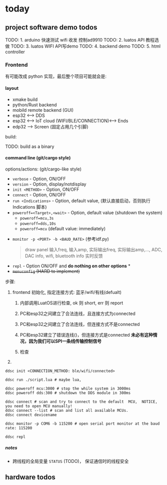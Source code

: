 # today

## project software demo todos

TODO: 1. arduino 快速测试 wifi 收发 控制ad9910
TODO: 2. luatos API 教程选做
TODO: 3. luatos WIFI API写demo
TODO: 4. backend demo
TODO: 5. html controller

### Frontend

有可能改成 python 实现，最后整个项目可能就会是:

#### layout

* xmake build
* python/Rust backend
* mobild remote backend (GUI)
* esp32 <--> DDS
* esp32 <--> IoT cloud (WIFI/BLE/CONNECTION)<--> Ends
* edp32 --> Screen (固定占用几个引脚)

build:

TODO: build as a binary

#### command line (git/cargo style)

options/actions: (git/cargo-like style)

* `verbose` - Option, ON/OFF
* `version` - Option, display/notdisplay
* `init <METHOD>` - Option, ON/OFF
* `connect` - Option, ON/OFF
* `run <Indications>` - Option, default value, (默认直接启动，否则执行 Indications 脚本)
* `poweroff=<Target>,<wait>` - Option, default value (shutdown the system)
  * `poweroff=mcu,3s`
  * `poweroff=dds,10s`
  * `poweroff=mcu`  (default value: immediately)
<!-- * `pause` -   (pause the DDS output) -->
* `monitor -p <PORT> -b <BAUD_RATE>` (参考idf.py)
  > draw panel
  > 输入freq, 输入amp, 实际输出freq, 实际输出amp,..., ADC, DAC info, wifi, bluetooth info
  > 实时反馈
* `repl` - Option ON/OFF and **do nothing on other options**
  *
* ~~`menuconfig` (HARD to implement)~~

步骤:

1. frontend 初始化, 指定连接方式: 蓝牙/wifi/有线(defualt)
    1. 内部调用LuatOS进行检查, ok 则 short, err 则 report

    1. PC和esp32之间建立了合法连线，且连接方式为connected

    2. PC和esp32之间建立了合法连线，但连接方式不是connected

    3. PC和esp32建立了错误连线()，但连接方式是connected **未必有这种情况，因为我们可以SPI一条线传输控制信号**

    2. 检查
2.  

```shell
ddsc init <CONNECTION_METHOD: ble/wifi/connected>

ddsc run ./script.lua # maybe lua, 

ddsc poweroff mcu:3000 # stop the while system in 3000ms
ddsc poweroff dds:300 # shutdown the DDS module in 300ms

ddsc connect # scan and try to connect to the default  MCU,  NOTICE, you need to open MCU manually!
ddsc connect --list # scan and list all available MCUs.
ddsc connect devicename

ddsc monitor -p COM6 -b 115200 # open serial port monitor at the baud rate: 115200

ddsc repl
```
##### notes

* 跨线程的全局变量 `STATUS` (TODO)， 保证通信时的线程安全

## hardware todos
